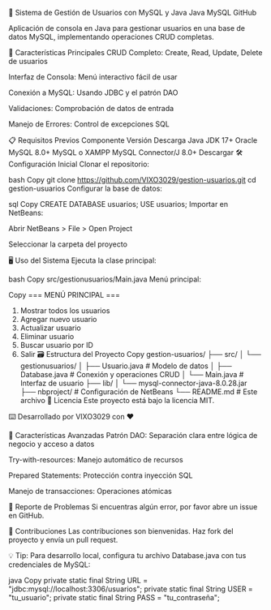 📝 Sistema de Gestión de Usuarios con MySQL y Java
Java
MySQL
GitHub

Aplicación de consola en Java para gestionar usuarios en una base de datos MySQL, implementando operaciones CRUD completas.

🚀 Características Principales
CRUD Completo: Create, Read, Update, Delete de usuarios

Interfaz de Consola: Menú interactivo fácil de usar

Conexión a MySQL: Usando JDBC y el patrón DAO

Validaciones: Comprobación de datos de entrada

Manejo de Errores: Control de excepciones SQL

📋 Requisitos Previos
Componente	Versión	Descarga
Java JDK	17+	Oracle
MySQL	8.0+	MySQL o XAMPP
MySQL Connector/J	8.0+	Descargar
🛠 Configuración Inicial
Clonar el repositorio:

bash
Copy
git clone https://github.com/VIXO3029/gestion-usuarios.git
cd gestion-usuarios
Configurar la base de datos:

sql
Copy
CREATE DATABASE usuarios;
USE usuarios;
Importar en NetBeans:

Abrir NetBeans > File > Open Project

Seleccionar la carpeta del proyecto

🖥️ Uso del Sistema
Ejecuta la clase principal:

bash
Copy
src/gestionusuarios/Main.java
Menú principal:

Copy
=== MENÚ PRINCIPAL ===
1. Mostrar todos los usuarios
2. Agregar nuevo usuario
3. Actualizar usuario
4. Eliminar usuario
5. Buscar usuario por ID
0. Salir
🗃️ Estructura del Proyecto
Copy
gestion-usuarios/
├── src/
│   └── gestionusuarios/
│       ├── Usuario.java       # Modelo de datos
│       ├── Database.java      # Conexión y operaciones CRUD
│       └── Main.java          # Interfaz de usuario
├── lib/
│   └── mysql-connector-java-8.0.28.jar
├── nbproject/                 # Configuración de NetBeans
└── README.md                  # Este archivo
📝 Licencia
Este proyecto está bajo la licencia MIT.

⌨️ Desarrollado por VIXO3029 con ❤️

🌟 Características Avanzadas
Patrón DAO: Separación clara entre lógica de negocio y acceso a datos

Try-with-resources: Manejo automático de recursos

Prepared Statements: Protección contra inyección SQL

Manejo de transacciones: Operaciones atómicas

🐛 Reporte de Problemas
Si encuentras algún error, por favor abre un issue en GitHub.

🤝 Contribuciones
Las contribuciones son bienvenidas. Haz fork del proyecto y envía un pull request.

💡 Tip: Para desarrollo local, configura tu archivo Database.java con tus credenciales de MySQL:

java
Copy
private static final String URL = "jdbc:mysql://localhost:3306/usuarios";
private static final String USER = "tu_usuario";
private static final String PASS = "tu_contraseña";
